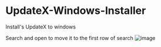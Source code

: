 # UpdateX-Windows-Installer
Install's UpdateX to windows

Search and open to move it to the first row of search
![image](https://github.com/RoboXL/UpdateX-Windows-Installer/assets/105053104/a410ca0d-6011-4f4b-83f6-9fe2c251ca5b)
